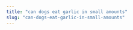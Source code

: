 ```yaml
---
title: "can dogs eat garlic in small amounts"
slug: "can-dogs-eat-garlic-in-small-amounts"
---
```



